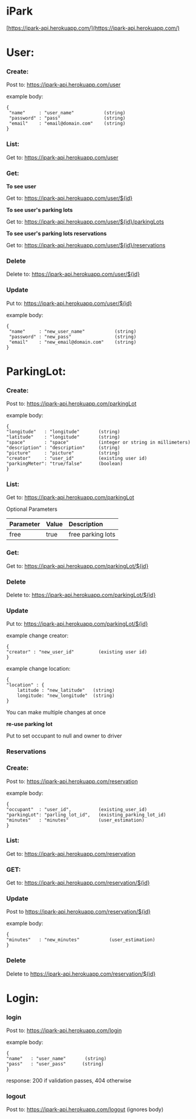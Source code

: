 # iPark
[https://ipark-api.herokuapp.com/](https://ipark-api.herokuapp.com/)

# User:

###  Create:

Post to: https://ipark-api.herokuapp.com/user

example body:

```
{
 "name"     : "user_name"           (string)
 "password" : "pass"                (string)
 "email"    : "email@domain.com"    (string)
}  
```

### List:

Get to: https://ipark-api.herokuapp.com/user

### Get:

**To see user**

Get to: https://ipark-api.herokuapp.com/user/${id}

**To see user's parking lots**

Get to: https://ipark-api.herokuapp.com/user/${id}/parkingLots

**To see user's parking lots reservations**

Get to: https://ipark-api.herokuapp.com/user/${id}/reservations

### Delete

Delete to: https://ipark-api.herokuapp.com/user/${id}

### Update

Put to: https://ipark-api.herokuapp.com/user/${id}

example body:

```
{
 "name"     : "new_user_name"           (string)
 "password" : "new_pass"                (string)
 "email"    : "new_email@domain.com"    (string)
}  
```

# ParkingLot:

###  Create:

Post to: https://ipark-api.herokuapp.com/parkingLot

example body:

```
{
"longitude"   : "longitude"       (string)
"latitude"    : "longitude"       (string)
"space"       : "space"           (integer or string in millimeters)
"description" : "description"     (string)
"picture"     : "picture"         (string)
"creator"     : "user_id"         (existing user id)
"parkingMeter": "true/false"      (boolean)
}
```

### List:

Get to: https://ipark-api.herokuapp.com/parkingLot

Optional Parameters

| Parameter  | Value    | Description              |
| :---------- |:--------| :------------------------|
| free       | true     | free parking lots        |


### Get:

Get to: https://ipark-api.herokuapp.com/parkingLot/${id}

### Delete

Delete to: https://ipark-api.herokuapp.com/parkingLot/${id}

### Update

Put to: https://ipark-api.herokuapp.com/parkingLot/${id}

example change creator:

```
{
"creator" : "new_user_id"         (existing user id)
}
```

example change location:

```
{
"location" : {
    latitude : "new_latitude"   (string)
    longitude: "new_longitude"  (string)     
}
```

You can make multiple changes at once

**re-use parking lot**

Put to set occupant to null and owner to driver

### Reservations

###  Create:

Post to: https://ipark-api.herokuapp.com/reservation

example body:

```
{
"occupant"  : "user_id",          (existing_user_id)
"parkingLot": "parling_lot_id",   (existing_parking_lot_id)
"minutes"   : "minutes"           (user_estimation)
}
```

###  List:

Get to: https://ipark-api.herokuapp.com/reservation

###  GET:

Get to: https://ipark-api.herokuapp.com/reservation/${id}

### Update 

Post to https://ipark-api.herokuapp.com/reservation/${id}

example body:

```
{
"minutes"   : "new_minutes"           (user_estimation)
}
```

### Delete 

Delete to https://ipark-api.herokuapp.com/reservation/${id}

# Login:

### login

Post to: https://ipark-api.herokuapp.com/login

example body:
```
{
"name"   : "user_name"       (string)
"pass"   : "user_pass"      (string)
}
```

response: 200 if validation passes, 404 otherwise

### logout

Post to: https://ipark-api.herokuapp.com/logout (ignores body)
